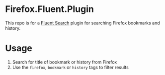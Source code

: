 # Firefox.Fluent.Plugin

This repo is for a [Fluent Search](https://fluentsearch.net) plugin for searching Firefox bookmarks and history.

# Usage

1. Search for title of bookmark or history from Firefox
2. Use the `firefox`, `bookmark` or `history` tags to filter results

